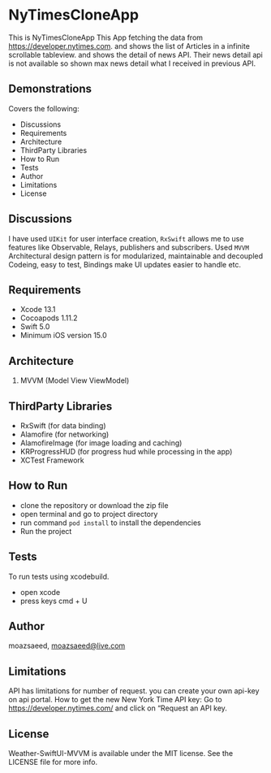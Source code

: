 # NyTimesCloneApp
This is NyTimesCloneApp
This App fetching the data from https://developer.nytimes.com. and shows the list of Articles in a infinite scrollable tableview. and shows the detail of news API.
Their news detail api is not available so shown max news detail what I received in previous API.

## Demonstrations

Covers the following:

* Discussions
* Requirements
* Architecture
* ThirdParty Libraries
* How to Run
* Tests
* Author 
* Limitations
* License

## Discussions

I have used `UIKit` for user interface creation, `RxSwift` allows me to use features like Observable, Relays, publishers and subscribers. Used `MVVM` Architectural design pattern is for modularized, maintainable and decoupled Codeing, easy to test, Bindings make UI updates easier to handle etc.

## Requirements

- Xcode 13.1
- Cocoapods 1.11.2
- Swift 5.0
- Minimum iOS version 15.0

## Architecture
1. MVVM (Model View ViewModel)

## ThirdParty Libraries
- RxSwift (for data binding)
- Alamofire (for networking)
- AlamofireImage (for image loading and caching)
- KRProgressHUD (for progress hud while processing in the app)
- XCTest Framework 

## How to Run
- clone the repository or download the zip file
- open terminal and go to project directory
- run command `pod install` to install the dependencies
- Run the project

## Tests

To run tests using xcodebuild.

- open xcode
- press keys cmd + U

## Author

moazsaeed, moazsaeed@live.com

## Limitations
API has limitations for number of request. you can create your own api-key on api portal.
How to get the new New York Time API key: Go to https://developer.nytimes.com/ and click on “Request an API key.

## License

Weather-SwiftUI-MVVM is available under the MIT license. See the LICENSE file for more info.



